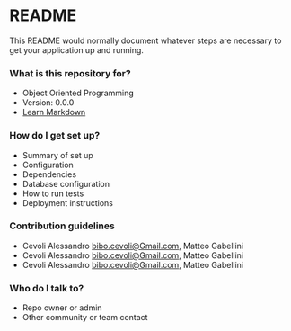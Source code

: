 # README #

This README would normally document whatever steps are necessary to get your application up and running.

### What is this repository for? ###

* Object Oriented Programming
* Version: 0.0.0
* [Learn Markdown](https://bitbucket.org/tutorials/markdowndemo)

### How do I get set up? ###

* Summary of set up
* Configuration
* Dependencies
* Database configuration
* How to run tests
* Deployment instructions

### Contribution guidelines ###

* Cevoli Alessandro <bibo.cevoli@Gmail.com>, Matteo Gabellini
* Cevoli Alessandro <bibo.cevoli@Gmail.com>, Matteo Gabellini
* Cevoli Alessandro <bibo.cevoli@Gmail.com>, Matteo Gabellini

### Who do I talk to? ###

* Repo owner or admin
* Other community or team contact